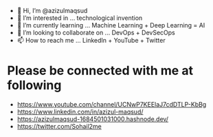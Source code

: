- 👋 Hi, I’m @azizulmaqsud
- 👀 I’m interested in ... technological invention
- 🌱 I’m currently learning ... Machine Learning + Deep Learning = AI
- 💞️ I’m looking to collaborate on ... DevOps + DevSecOps
- 📫 How to reach me ... LinkedIn + YouTube + Twitter

# Please be connected with me at following
 
- https://www.youtube.com/channel/UCNwP7KEElaJ7cdDTLP-KbBg
- https://www.linkedin.com/in/azizul-maqsud/
- https://azizulmaqsud-1684501031000.hashnode.dev/
- https://twitter.com/Sohail2me


<!---
azizulmaqsud/azizulmaqsud is a ✨ special ✨ repository because its `README.md` (this file) appears on your GitHub profile.
You can click the Preview link to take a look at your changes.
--->
